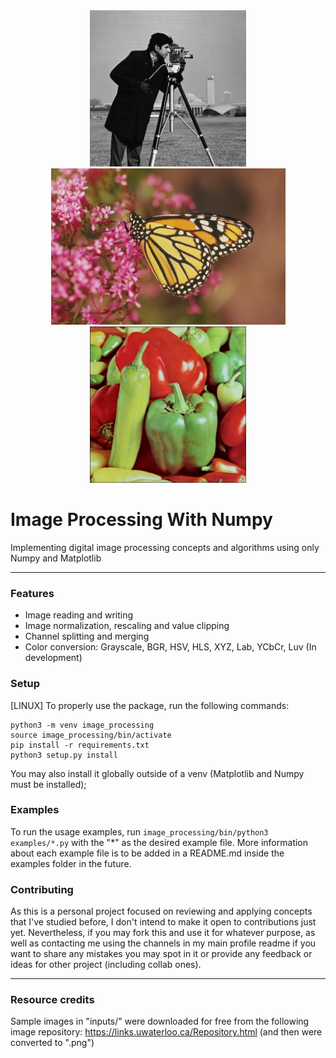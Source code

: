 <div align="center">
  <img src="inputs/camera.png" alt="cameraman" border="0" height="250vw">
  <img src="inputs/monarch.png" alt="cameraman" border="0" height="250vw">
  <img src="inputs/peppers3.png" alt="cameraman" border="0" height="250vw">
</div> 

# Image Processing With Numpy
Implementing digital image processing concepts and algorithms using only Numpy and Matplotlib

***

### Features
- Image reading and writing
- Image normalization, rescaling and value clipping
- Channel splitting and merging
- Color conversion: Grayscale, BGR, HSV, HLS, XYZ, Lab, YCbCr, Luv (In development) 

### Setup
[LINUX] To properly use the package, run the following commands:

```
python3 -m venv image_processing
source image_processing/bin/activate
pip install -r requirements.txt
python3 setup.py install
```

You may also install it globally outside of a venv (Matplotlib and Numpy must be installed);


### Examples
To run the usage examples, run ```image_processing/bin/python3 examples/*.py``` with the "*" as the desired example file.
More information about each example file is to be added in a README.md inside the examples folder in the future.

### Contributing
As this is a personal project focused on reviewing and applying concepts that I've studied before,
I don't intend to make it open to contributions just yet. Nevertheless, if you may fork this and use it
for whatever purpose, as well as contacting me using the channels in my main profile readme if you want to 
share any mistakes you may spot in it or provide any feedback or ideas for other project (including collab ones).

***

### Resource credits
Sample images in "inputs/" were downloaded for free from the following image repository: https://links.uwaterloo.ca/Repository.html (and then were converted to ".png")
